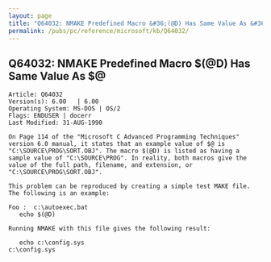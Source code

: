 ```yaml
---
layout: page
title: "Q64032: NMAKE Predefined Macro &#36;(@D) Has Same Value As &#36;@"
permalink: /pubs/pc/reference/microsoft/kb/Q64032/
---
```


## Q64032: NMAKE Predefined Macro &#36;(@D) Has Same Value As &#36;@

	Article: Q64032
	Version(s): 6.00   | 6.00
	Operating System: MS-DOS | OS/2
	Flags: ENDUSER | docerr
	Last Modified: 31-AUG-1990
	
	On Page 114 of the "Microsoft C Advanced Programming Techniques"
	version 6.0 manual, it states that an example value of $@ is
	"C:\SOURCE\PROG\SORT.OBJ". The macro $(@D) is listed as having a
	sample value of "C:\SOURCE\PROG". In reality, both macros give the
	value of the full path, filename, and extension, or
	"C:\SOURCE\PROG\SORT.OBJ".
	
	This problem can be reproduced by creating a simple test MAKE file.
	The following is an example:
	
	Foo :  c:\autoexec.bat
	   echo $(@D)
	
	Running NMAKE with this file gives the following result:
	
	   echo c:\config.sys
	c:\config.sys
